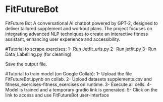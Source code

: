 # FitFutureBot
 FitFuture Bot A conversational AI chatbot powered by GPT-2, designed to deliver tailored supplement and workout plans. The project focuses on integrating advanced NLP techniques to create an interactive fitness assistant, enhancing user experience and accessibility.


#Tutorial to scrape exercises:
1- Run Jetfit_urls.py
2- Run jetfit.py
3- Run Data_Labelling.py (for cleaning)

Save the output file.

#Tutorial to train model (on Google Collab):
1- Upload the file FitFutureBot.ipynb on collab.
2- Upload datasets supplements.csv and fitness_exercises-fitness_exercises on runtime.
3- Execute all cells. 
4- Model is trained and a temporary gradio link is generated.
5- Click on the link to access and use FitFutureBot user-interface
